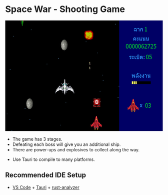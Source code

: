 # Space War - Shooting Game

![Preview Image](src/images/preview-wide.png)

- The game has 3 stages.
- Defeating each boss will give you an additional ship.
- There are power-ups and explosives to collect along the way.

* Use Tauri to compile to many platforms.

## Recommended IDE Setup

- [VS Code](https://code.visualstudio.com/) + [Tauri](https://marketplace.visualstudio.com/items?itemName=tauri-apps.tauri-vscode) + [rust-analyzer](https://marketplace.visualstudio.com/items?itemName=rust-lang.rust-analyzer)
